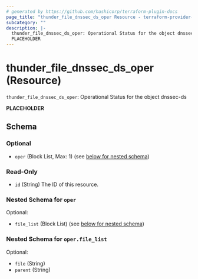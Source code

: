```yaml
---
# generated by https://github.com/hashicorp/terraform-plugin-docs
page_title: "thunder_file_dnssec_ds_oper Resource - terraform-provider-thunder"
subcategory: ""
description: |-
  thunder_file_dnssec_ds_oper: Operational Status for the object dnssec-ds
  PLACEHOLDER
---
```


# thunder_file_dnssec_ds_oper (Resource)

`thunder_file_dnssec_ds_oper`: Operational Status for the object dnssec-ds

__PLACEHOLDER__



<!-- schema generated by tfplugindocs -->
## Schema

### Optional

- `oper` (Block List, Max: 1) (see [below for nested schema](#nestedblock--oper))

### Read-Only

- `id` (String) The ID of this resource.

<a id="nestedblock--oper"></a>
### Nested Schema for `oper`

Optional:

- `file_list` (Block List) (see [below for nested schema](#nestedblock--oper--file_list))

<a id="nestedblock--oper--file_list"></a>
### Nested Schema for `oper.file_list`

Optional:

- `file` (String)
- `parent` (String)


